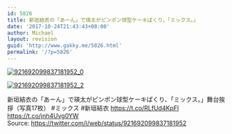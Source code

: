 ```yaml
---
id: 5826
title: 新垣結衣の「あーん」で瑛太がピンポン球型ケーキぱくり、「ミックス。」
date: '2017-10-24T21:43:43+08:00'
author: Michael
layout: revision
guid: 'http://www.gakky.me/5826.html'
permalink: '/?p=5826'
---
```


[![921692099837181952_0](http://www.yui-aragaki.org/wp-content/uploads/2017/10/921692099837181952_0.jpg)](http://www.yui-aragaki.org/wp-content/uploads/2017/10/921692099837181952_0.jpg)

[![921692099837181952_2](http://www.yui-aragaki.org/wp-content/uploads/2017/10/921692099837181952_2.jpg)](http://www.yui-aragaki.org/wp-content/uploads/2017/10/921692099837181952_2.jpg)

新垣結衣の「あーん」で瑛太がピンポン球型ケーキぱくり、「ミックス。」舞台挨拶（写真17枚） #ミックス #新垣結衣 https://t.co/RLfUd4KpFl https://t.co/jnh4Uvg0YW  
Source: <https://twitter.com/i/web/status/921692099837181952>